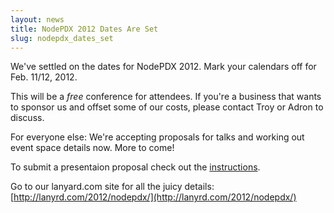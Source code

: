 ```yaml
---
layout: news
title: NodePDX 2012 Dates Are Set
slug: nodepdx_dates_set
---
```

We've settled on the dates for NodePDX 2012. Mark your calendars off for Feb. 11/12, 2012. 

This will be a *free* conference for attendees. If you're a business that wants to sponsor us and offset some of our costs, please contact Troy or Adron to discuss.

For everyone else: We're accepting proposals for talks and working out event space details now. More to come!

To submit a presentaion proposal check out the [instructions](https://github.com/nodepdx/nodepdx.github.com/blob/gh-pages/proposals/README.md).

Go to our lanyard.com site for all the juicy details: [http://lanyrd.com/2012/nodepdx/](http://lanyrd.com/2012/nodepdx/)